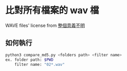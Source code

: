 # 比對所有檔案的 wav 檔

WAVE files' license from [整個意義不明](https://home.gamer.com.tw/x1973852)

## 如何執行

```bash
python3 compare_md5.py <folders path> <filter name>
ex. folder path: $PWD
    filter name: "02*.wav"
```
